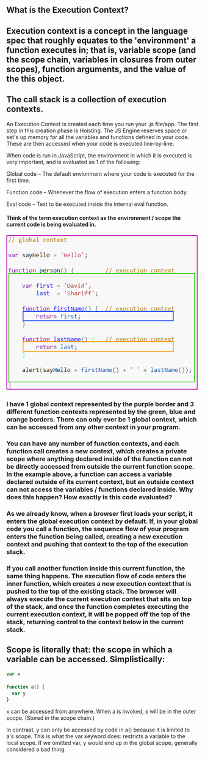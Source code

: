 ## What is the Execution Context?

## Execution context is a concept in the language spec that roughly equates to the 'environment' a function executes in; that is, variable scope (and the scope chain, variables in closures from outer scopes), function arguments, and the value of the this object.

## The call stack is a collection of execution contexts.

An Execution Context is created each time you run your .js file/app. The first step in this creation phase is Hoisting. The JS Engine reserves space or set's up memory for all the variables and functions defined in your code. These are then accessed when your code is executed line-by-line.

When code is run in JavaScript, the environment in which it is executed is very important, and is evaluated as 1 of the following:

Global code – The default envionment where your code is executed for the first time.

Function code – Whenever the flow of execution enters a function body.

Eval code – Text to be executed inside the internal eval function.

#### Think of the term execution context as the environment / scope the current code is being evaluated in.

<img src="Execution-Context-1.png">

### I have 1 global context represented by the purple border and 3 different function contexts represented by the green, blue and orange borders. There can only ever be 1 global context, which can be accessed from any other context in your program.

### You can have any number of function contexts, and each function call creates a new context, which creates a private scope where anything declared inside of the function can not be directly accessed from outside the current function scope. In the example above, a function can access a variable declared outside of its current context, but an outside context can not access the variables / functions declared inside. Why does this happen? How exactly is this code evaluated?

### As we already know, when a browser first loads your script, it enters the global execution context by default. If, in your global code you call a function, the sequence flow of your program enters the function being called, creating a new execution context and pushing that context to the top of the execution stack.

### If you call another function inside this current function, the same thing happens. The execution flow of code enters the inner function, which creates a new execution context that is pushed to the top of the existing stack. The browser will always execute the current execution context that sits on top of the stack, and once the function completes executing the current execution context, it will be popped off the top of the stack, returning control to the context below in the current stack.

## Scope is literally that: the scope in which a variable can be accessed. Simplistically:

```js
var x

function a() {
  var y
}
```

x can be accessed from anywhere. When a is invoked, x will be in the outer scope. (Stored in the scope chain.)

In contrast, y can only be accessed by code in a() because it is limited to a's scope. This is what the var keyword does: restricts a variable to the local scope. If we omitted var, y would end up in the global scope, generally considered a bad thing.
